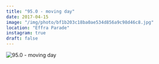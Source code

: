 ```yaml
---
title: "95.0 - moving day"
date: 2017-04-15
image: "/img/photo/bf1b203c18ba0ae534d856a9c98d46c8.jpg"
location: "Effra Parade"
instagram: true
draft: false
---
```


![95.0 - moving day](/img/photo/bf1b203c18ba0ae534d856a9c98d46c8.jpg)
